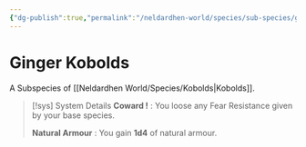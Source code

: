 ```yaml
---
{"dg-publish":true,"permalink":"/neldardhen-world/species/sub-species/ginger-kobolds/"}
---
```


# Ginger Kobolds
A Subspecies of [[Neldardhen World/Species/Kobolds\|Kobolds]].


> [!sys] System Details
> **Coward !** : You loose any Fear Resistance given by your base species.
>
> **Natural Armour** : You gain **1d4** of natural armour.